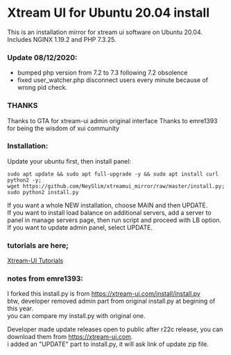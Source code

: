# Xtream UI for Ubuntu 20.04 install
This is an installation mirror for xtream ui software on Ubuntu 20.04.
Includes NGINX 1.19.2 and PHP 7.3.25.

### Update 08/12/2020: ###
- bumped php version from 7.2 to 7.3 following 7.2 obsolence
- fixed user_watcher.php disconnect users every minute because of wrong pid check.

### THANKS ###

Thanks to GTA for xtream-ui admin original interface
Thanks to emre1393 for being the wisdom of xui community

### Installation: ###

Update your ubuntu first, then install panel:
``` 
sudo apt update && sudo apt full-upgrade -y && sudo apt install curl python2 -y;  
wget https://github.com/NeySlim/xtreamui_mirror/raw/master/install.py; 
sudo python2 install.py  
```
  
If you want a whole NEW installation, choose MAIN and then UPDATE.  
If you want to install load balance on additional servers, add a server to panel in manage servers page, then run script and proceed with LB option.  
If you want to update admin panel, select UPDATE.

### tutorials are here; ###

[Xtream-UI Tutorials](https://www.youtube.com/playlist?list=PLJB51brdC_w7dTDxi1MPqiuk3JH5U2ekn "Xtream-UI Tutorials")


### notes from emre1393:

I forked this install.py is from https://xtream-ui.com/install/install.py  
btw, developer removed admin part from original install.py at begining of this year.  
you can compare my install.py with original one.

Developer made update releases open to public after r22c release, you can download them from https://xtream-ui.com.  
i added an "UPDATE" part to install.py, it will ask link of update zip file.
